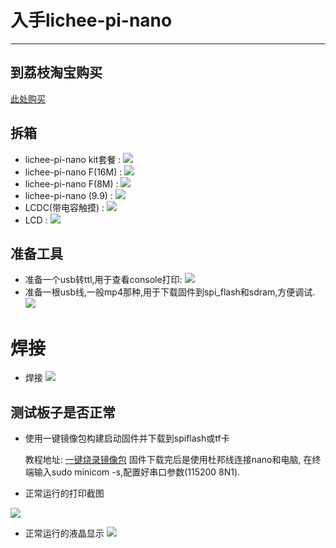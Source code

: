 入手lichee-pi-nano
==================

* * * * *

到荔枝淘宝购买
-----------------

[此处购买](https://item.taobao.com/item.htm?spm=a230r.1.14.7.2a311bf5BmOgwm&id=584657396198&ns=1&abbucket=8#detail)

拆箱
-------

- lichee-pi-nano kit套餐 :
    ![](./../_static/step_by_step/nano_kit.jpg)
- lichee-pi-nano F(16M) :
    ![](./../_static/step_by_step/nanoF(16).jpg)
- lichee-pi-nano F(8M) :
    ![](./../_static/step_by_step/nanoF(8).jpg)
- lichee-pi-nano (9.9) :
    ![](./../_static/step_by_step/nanoF(9.9).jpg)
- LCDC(带电容触摸) :
    ![](./../_static/step_by_step/LCDC.jpg)
- LCD :
    ![](./../_static/step_by_step/LCD.jpg)

准备工具
-----------

- 准备一个usb转ttl,用于查看console打印:
    ![](./../_static/step_by_step/usb_to_ttl.jpg)
- 准备一根usb线,一般mp4那种,用于下载固件到spi\_flash和sdram,方便调试.
    ![](./../_static/step_by_step/micro_usb_line.jpg)

# 焊接

- 焊接
    ![](./../_static/step_by_step/seal.jpg)

测试板子是否正常
-------------------

-   使用一键镜像包构建启动固件并下载到spiflash或tf卡

    教程地址:
    [一键烧录镜像包](./../build_sys/onekey.md)
    固件下载完后是使用杜邦线连接nano和电脑, 在终端输入sudo minicom
    -s,配置好串口参数(115200 8N1).

-   正常运行的打印截图

![](../_static/step_by_step/console_run_is_ok.png)

-   正常运行的液晶显示
![](../_static/step_by_step/lcd_run_is_ok.jpg)
